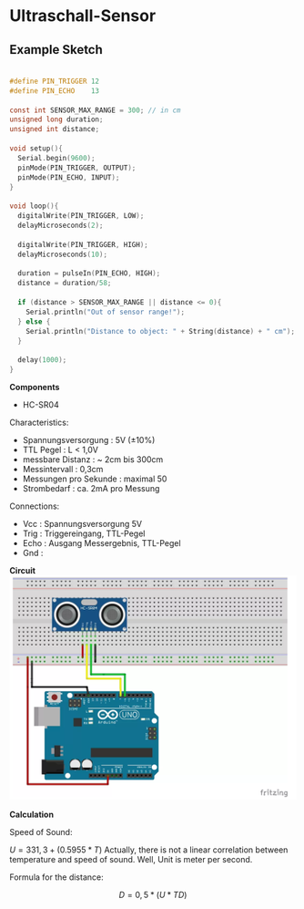 # Ultraschall-Sensor

## Example Sketch

```C

#define PIN_TRIGGER 12
#define PIN_ECHO    13

const int SENSOR_MAX_RANGE = 300; // in cm
unsigned long duration;
unsigned int distance;

void setup(){
  Serial.begin(9600);
  pinMode(PIN_TRIGGER, OUTPUT);
  pinMode(PIN_ECHO, INPUT);
}

void loop(){
  digitalWrite(PIN_TRIGGER, LOW);
  delayMicroseconds(2);

  digitalWrite(PIN_TRIGGER, HIGH);
  delayMicroseconds(10);

  duration = pulseIn(PIN_ECHO, HIGH);
  distance = duration/58;

  if (distance > SENSOR_MAX_RANGE || distance <= 0){
    Serial.println("Out of sensor range!");
  } else {
    Serial.println("Distance to object: " + String(distance) + " cm");
  }

  delay(1000);
}

```

**Components**
- HC-SR04

Characteristics:
- Spannungsversorgung : 5V (±10%)
- TTL Pegel : L < 1,0V
- messbare Distanz : ~ 2cm bis 300cm
- Messintervall : 0,3cm
- Messungen pro Sekunde : maximal 50
- Strombedarf : ca. 2mA pro Messung


Connections:
- Vcc  : Spannungsversorgung 5V
- Trig : Triggereingang, TTL-Pegel
- Echo : Ausgang Messergebnis, TTL-Pegel
- Gnd  : 


**Circuit**
![Circuit](circuit/arduino.png)


**Calculation**

Speed of Sound:

$U = 331,3 + (0.5955 * T)$
Actually, there is not a linear correlation between temperature and speed of sound.
Well, Unit is meter per second.

Formula for the distance:

$$ D = 0,5 * (U * TD) $$



